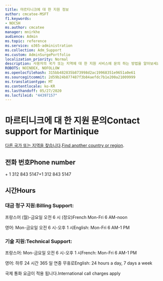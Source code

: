 ```yaml
---
title: 마르티니크에 대 한 지원 정보
author: cmcatee-MSFT
f1.keywords:
- NOCSH
ms.author: cmcatee
manager: mnirkhe
audience: Admin
ms.topic: reference
ms.service: o365-administration
ms.collection: Adm_Support
ms.custom: AdminSurgePortfolio
localization_priority: Normal
description: 사용자의 국가 또는 지역에 대 한 지원 서비스에 문의 하는 방법을 알아보세요.
ROBOTS: NOINDEX, NOFOLLOW
ms.openlocfilehash: 315bb482835b873998d2ac19968351e9651a0e61
ms.sourcegitcommit: 2d59b24b877487f3b84aefdc7b1e200a21009999
ms.translationtype: MT
ms.contentlocale: ko-KR
ms.lasthandoff: 05/27/2020
ms.locfileid: "44397157"
---
```

# <a name="contact-support-for-martinique"></a><span data-ttu-id="e36ac-103">마르티니크에 대 한 지원 문의</span><span class="sxs-lookup"><span data-stu-id="e36ac-103">Contact support for Martinique</span></span>

<span data-ttu-id="e36ac-104">[다른 국가 또는 지역을 찾습니다](../contact-support-for-business-products.md).</span><span class="sxs-lookup"><span data-stu-id="e36ac-104">[Find another country or region](../contact-support-for-business-products.md).</span></span>

## <a name="phone-number"></a><span data-ttu-id="e36ac-105">전화 번호</span><span class="sxs-lookup"><span data-stu-id="e36ac-105">Phone number</span></span>
<span data-ttu-id="e36ac-106">+ 1 312 843 5147</span><span class="sxs-lookup"><span data-stu-id="e36ac-106">+1 312 843 5147</span></span>

## <a name="hours"></a><span data-ttu-id="e36ac-107">시간</span><span class="sxs-lookup"><span data-stu-id="e36ac-107">Hours</span></span>
### <a name="billing-support"></a><span data-ttu-id="e36ac-108">대금 청구 지원:</span><span class="sxs-lookup"><span data-stu-id="e36ac-108">Billing Support:</span></span>

<span data-ttu-id="e36ac-109">프랑스어 (월)-금요일 오전 6 시 (정오)</span><span class="sxs-lookup"><span data-stu-id="e36ac-109">French Mon-Fri 6 AM-noon</span></span>

<span data-ttu-id="e36ac-110">영어: Mon-금요일 오전 6 시-오후 1 시</span><span class="sxs-lookup"><span data-stu-id="e36ac-110">English: Mon-Fri 6 AM-1 PM</span></span>

### <a name="technical-support"></a><span data-ttu-id="e36ac-111">기술 지원:</span><span class="sxs-lookup"><span data-stu-id="e36ac-111">Technical Support:</span></span>

<span data-ttu-id="e36ac-112">프랑스어: Mon-금요일 오전 6 시-오후 1 시</span><span class="sxs-lookup"><span data-stu-id="e36ac-112">French: Mon-Fri 6 AM-1 PM</span></span>

<span data-ttu-id="e36ac-113">영어: 하루 24 시간 365 일 연중 무휴로</span><span class="sxs-lookup"><span data-stu-id="e36ac-113">English: 24 hours a day, 7 days a week</span></span>

<span data-ttu-id="e36ac-114">국제 통화 요금이 적용 됩니다.</span><span class="sxs-lookup"><span data-stu-id="e36ac-114">International call charges apply</span></span>
